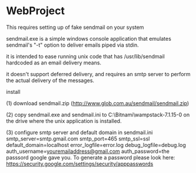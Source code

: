 # WebProject

This requires setting up of fake sendmail on your system

  sendmail.exe is a simple windows console application that emulates sendmail's
  "-t" option to deliver emails piped via stdin.

  it is intended to ease running unix code that has /usr/lib/sendmail hardcoded
  as an email delivery means.

  it doesn't support deferred delivery, and requires an smtp server to perform
  the actual delivery of the messages.

install

  (1) download sendmail.zip (http://www.glob.com.au/sendmail/sendmail.zip)

  (2) copy sendmail.exe and sendmail.ini to C:\Bitnami\wampstack-7.1.15-0 on the drive where the
      unix application is installed.

  (3) configure smtp server and default domain in sendmail.ini
        smtp_server=smtp.gmail.com
        smtp_port=465
        smtp_ssl=ssl
        default_domain=localhost
        error_logfile=error.log
        debug_logfile=debug.log
        auth_username=youremailaddress@gmail.com
        auth_password=the passsord google gave you. To generate a password please look here:
            https://security.google.com/settings/security/apppasswords